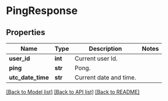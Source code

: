 # PingResponse

## Properties
Name | Type | Description | Notes
------------ | ------------- | ------------- | -------------
**user_id** | **int** | Current user Id. | 
**ping** | **str** | Pong. | 
**utc_date_time** | **str** | Current date and time. | 

[[Back to Model list]](../README.md#documentation-for-models) [[Back to API list]](../README.md#documentation-for-api-endpoints) [[Back to README]](../README.md)


